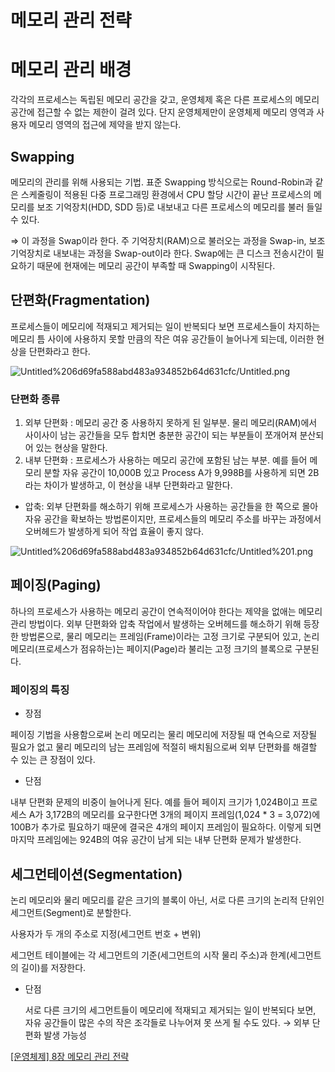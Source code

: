 # 메모리 관리 전략

# 메모리 관리 배경

각각의 프로세스는 독립된 메모리 공간을 갖고, 운영체제 혹은 다른 프로세스의 메모리 공간에 접근할 수 없는 제한이 걸려 있다. 단지 운영체제만이 운영체제 메모리 영역과 사용자 메모리 영역의 접근에 제약을 받지 않는다.

## Swapping

메모리의 관리를 위해 사용되는 기법. 표준 Swapping 방식으로는 Round-Robin과 같은 스케줄링이 적용된 다중 프로그래밍 환경에서 CPU 할당 시간이 끝난 프로세스의 메모리를 보조 기억장치(HDD, SDD 등)로 내보내고 다른 프로세스의 메모리를 불러 들일 수 있다.

⇒ 이 과정을 Swap이라 한다. 주 기억장치(RAM)으로 불러오는 과정을 Swap-in, 보조 기억장치로 내보내는 과정을 Swap-out이라 한다. Swap에는 큰 디스크 전송시간이 필요하기 때문에 현재에는 메모리 공간이 부족할 때 Swapping이 시작된다.

## 단편화(Fragmentation)

프로세스들이 메모리에 적재되고 제거되는 일이 반복되다 보면 프로세스들이 차지하는 메모리 틈 사이에 사용하지 못할 만큼의 작은 여유 공간들이 늘어나게 되는데, 이러한 현상을 단편화라고 한다.

![Untitled%206d69fa588abd483a934852b64d631cfc/Untitled.png](Untitled%206d69fa588abd483a934852b64d631cfc/Untitled.png)

### 단편화 종류

1. 외부 단편화
: 메모리 공간 중 사용하지 못하게 된 일부분. 물리 메모리(RAM)에서 사이사이 남는 공간들을 모두 합치면 충분한 공간이 되는 부분들이 쪼개어져 분산되어 있는 현상을 말한다.
2. 내부 단편화
: 프로세스가 사용하는 메모리 공간에 포함된 남는 부분. 예를 들어 메모리 분할 자유 공간이 10,000B 있고 Process A가 9,998B를 사용하게 되면 2B라는 차이가 발생하고, 이 현상을 내부 단편화라고 말한다.
- 압축: 외부 단편화를 해소하기 위해 프로세스가 사용하는 공간들을 한 쪽으로 몰아 자유 공간을 확보하는 방법론이지만, 프로세스들의 메모리 주소를 바꾸는 과정에서 오버헤드가 발생하게 되어 작업 효율이 좋지 않다.

![Untitled%206d69fa588abd483a934852b64d631cfc/Untitled%201.png](Untitled%206d69fa588abd483a934852b64d631cfc/Untitled%201.png)

## 페이징(Paging)

하나의 프로세스가 사용하는 메모리 공간이 연속적이어야 한다는 제약을 없애는 메모리 관리 방법이다. 외부 단편화와 압축 작업에서 발생하는 오버헤드를 해소하기 위해 등장한 방법론으로, 물리 메모리는 프레임(Frame)이라는 고정 크기로 구분되어 있고, 논리 메모리(프로세스가 점유하는)는 페이지(Page)라 불리는 고정 크기의 블록으로 구분된다.

### 페이징의 특징

- 장점

페이징 기법을 사용함으로써 논리 메모리는 물리 메모리에 저장될 때 연속으로 저장될 필요가 없고 물리 메모리의 남는 프레임에 적절히 배치됨으로써 외부 단편화를 해결할 수 있는 큰 장점이 있다.

- 단점

내부 단편화 문제의 비중이 늘어나게 된다. 예를 들어 페이지 크기가 1,024B이고 프로세스 A가 3,172B의 메모리를 요구한다면 3개의 페이지 프레임(1,024 * 3 = 3,072)에 100B가 추가로 필요하기 때문에 결국은 4개의 페이지 프레임이 필요하다. 이렇게 되면 마지막 프레임에는 924B의 여유 공간이 남게 되는 내부 단편화 문제가 발생한다.

## 세그먼테이션(Segmentation)

논리 메모리와 물리 메모리를 같은 크기의 블록이 아닌, 서로 다른 크기의 논리적 단위인 세그먼트(Segment)로 분할한다.

사용자가 두 개의 주소로 지정(세그먼트 번호 + 변위) 

세그먼트 테이블에는 각 세그먼트의 기준(세그먼트의 시작 물리 주소)과 한계(세그먼트의 길이)를 저장한다.

- 단점

    서로 다른 크기의 세그먼트들이 메모리에 적재되고 제거되는 일이 반복되다 보면, 자유 공간들이 많은 수의 작은 조각들로 나누어져 못 쓰게 될 수도 있다. → 외부 단편화 발생 가능성

[[운영체제] 8장 메모리 관리 전략](https://blog.naver.com/PostView.nhn?blogId=yeop9657&logNo=220728971005&parentCategoryNo=&categoryNo=123&viewDate=&isShowPopularPosts=true&from=search)